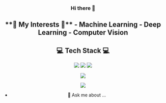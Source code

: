 <h3 align="center"> Hi there 👋 </h3>

<h2 align="center"> **🌟 My Interests 🌟** 
    - Machine Learning
    - Deep Learning
    - Computer Vision
</h2>


## **<center>💻 Tech Stack 💻</center>** 
<center>
<img src="https://img.shields.io/badge/Python-3776AB?style=flat-square&logo=Python&logoColor=white"/></a> <img src="https://img.shields.io/badge/PyTorch-EE4C2C?style=flat-square&logo=PyTorch&logoColor=white"/></a> <img src="https://img.shields.io/badge/TensorFlow-FF6F00?style=flat-square&logo=TensorFlow&logoColor=white"/></a> 

<img src="https://img.shields.io/badge/OpenCV-5C3EE8?style=flat-square&logo=OpenCV&logoColor=white"/></a> 

<img src="https://img.shields.io/badge/Arduino-00979D?style=flat-square&logo=Arduino&logoColor=white"/></a>



- 💬 Ask me about ...

